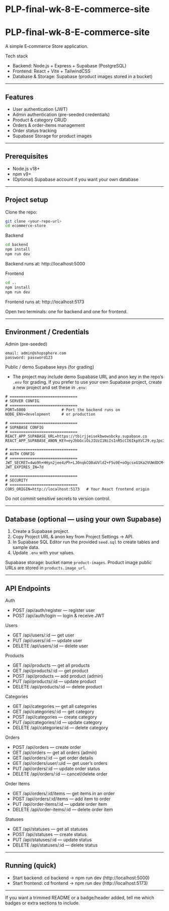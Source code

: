 # PLP-final-wk-8-E-commerce-site

# PLP-final-wk-8-E-commerce-site

A simple E‑commerce Store application.

Tech stack
- Backend: Node.js + Express + Supabase (PostgreSQL)
- Frontend: React + Vite + TailwindCSS
- Database & Storage: Supabase (product images stored in a bucket)

---

## Features
- User authentication (JWT)
- Admin authentication (pre-seeded credentials)
- Product & category CRUD
- Orders & order-items management
- Order status tracking
- Supabase Storage for product images

---

## Prerequisites
- Node.js v18+
- npm v9+
- (Optional) Supabase account if you want your own database

---

## Project setup

Clone the repo:
```bash
git clone <your-repo-url>
cd ecommerce-store
```

Backend
```bash
cd backend
npm install
npm run dev
```
Backend runs at: http://localhost:5000

Frontend
```bash
cd ..
npm install
npm run dev
```
Frontend runs at: http://localhost:5173

Open two terminals: one for backend and one for frontend.

---

## Environment / Credentials

Admin (pre-seeded)
```
email: admin@shopsphere.com
password: password123
```

Public / demo Supabase keys (for grading)
- The project may include demo Supabase URL and anon key in the repo’s `.env` for grading. If you prefer to use your own Supabase project, create a new project and set these in `.env`:

```
# ==============================
# SERVER CONFIG
# ==============================
PORT=5000                # Port the backend runs on
NODE_ENV=development     # or production

# ==============================
# SUPABASE CONFIG
# ==============================
REACT_APP_SUPABASE_URL=https://tbirjjeisekbwowsbcky.supabase.co
REACT_APP_SUPABASE_ANON_KEY=eyJhbGciOiJIUzI1NiIsInR5cCI6IkpXVCJ9.eyJpc3MiOiJzdXBhYmFzZSIsInJlZiI6InRiaXJqamVpc2VrYndvd3NiY2t5Iiwicm9sZSI6ImFub24iLCJpYXQiOjE3NTk2NTU0NDcsImV4cCI6MjA3NTIzMTQ0N30.tZTv6wwcExOu_kUoX4NHmwa_aw5LtnFiMTqEKA19GtM

# ==============================
# AUTH CONFIG
# ==============================
JWT_SECRET=4wo9h+HHyn2jee4zPh+LJ0nqkCO0aUVld2+F5u9E+oOgcsxG1Ka2VUWdDCM+ruhi3I/NKnMsc+m+EIHy506Eog==
JWT_EXPIRES_IN=7d             

# ==============================
# SECURITY 
# ==============================
CORS_ORIGIN=http://localhost:5173   # Your React frontend origin
```

Do not commit sensitive secrets to version control.

---

## Database (optional — using your own Supabase)
1. Create a Supabase project.
2. Copy Project URL & anon key from Project Settings → API.
3. In Supabase SQL Editor run the provided `seed.sql` to create tables and sample data.
4. Update `.env` with your values.

Supabase storage: bucket name `product-images`. Product image public URLs are stored in `products.image_url`.

---

## API Endpoints

Auth
- POST /api/auth/register — register user
- POST /api/auth/login — login & receive JWT

Users
- GET /api/users/:id — get user
- PUT /api/users/:id — update user
- DELETE /api/users/:id — delete user

Products
- GET /api/products — get all products
- GET /api/products/:id — get product
- POST /api/products — add product (admin)
- PUT /api/products/:id — update product
- DELETE /api/products/:id — delete product

Categories
- GET /api/categories — get all categories
- GET /api/categories/:id — get category
- POST /api/categories — create category
- PUT /api/categories/:id — update category
- DELETE /api/categories/:id — delete category

Orders
- POST /api/orders — create order
- GET /api/orders — get all orders (admin)
- GET /api/orders/:id — get order details
- GET /api/orders/user/:uid — get user’s orders
- PUT /api/orders/:id — update order status
- DELETE /api/orders/:id — cancel/delete order

Order Items
- GET /api/orders/:id/items — get items in an order
- POST /api/orders/:id/items — add item to order
- PUT /api/order-items/:id — update order item
- DELETE /api/order-items/:id — delete order item

Statuses
- GET /api/statuses — get all statuses
- POST /api/statuses — create status
- PUT /api/statuses/:id — update status
- DELETE /api/statuses/:id — delete status

---

## Running (quick)
- Start backend: cd backend → npm run dev (http://localhost:5000)
- Start frontend: cd frontend → npm run dev (http://localhost:5173)

---

If you want a trimmed README or a badge/header added, tell me which badges or extra sections to include.
